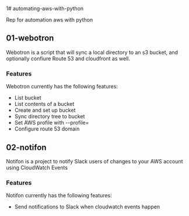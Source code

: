 1# automating-aws-with-python

Rep for automation aws with python

## 01-webotron

Webotron is a script that will sync a local directory to an s3 bucket, and optionally confiure Route 53 and cloudfront as well.

### Features

Webotron currently has the following features:

- List bucket
- List contents of a bucket  
- Create and set up bucket
- Sync directory tree to bucket
- Set AWS profile with --profile=<profileName>
- Configure route 53 domain

## 02-notifon

Notifon is a project to notify Slack users of changes to your AWS account
using CloudWatch Events

### Features

Notifon currently has the following features:

- Send notifications to Slack when cloudwatch events happen
